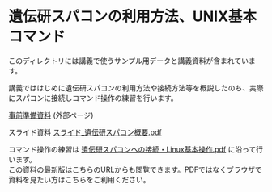 # 遺伝研スパコンの利用方法、UNIX基本コマンド


このディレクトリには講義で使うサンプル用データと講義資料が含まれています。  

講義でははじめに遺伝研スパコンの利用方法や接続方法等を概説したのち、実際にスパコンに接続しコマンド操作の練習を行います。

[事前準備資料](https://quill-firewall-6a7.notion.site/479dfcb223a940e88ab632be2645e45e) (外部ページ)

スライド資料 [スライド_遺伝研スパコン概要.pdf](https://github.com/genome-sci/basic_course_2024/blob/main/1/スライド_遺伝研スパコン概要.pdf)


コマンド操作の練習は [遺伝研スパコンへの接続・Linux基本操作.pdf](https://github.com/genome-sci/basic_course_2024/blob/main/1/遺伝研スパコンへの接続・Linux基本操作.pdf) に沿って行います。  
この資料の最新版はこちらの[URL](https://quill-firewall-6a7.notion.site/Linux-0e7f546306034d2cb17edfa8f81ba67a)からも閲覧できます。PDFではなくブラウザで資料を見たい方はこちらをご利用ください。


